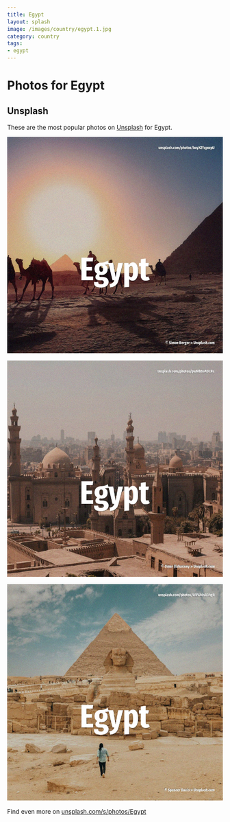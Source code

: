 ```yaml
---
title: Egypt
layout: splash
image: /images/country/egypt.1.jpg
category: country
tags:
- egypt
---
```

# Photos for Egypt

## Unsplash

These are the most popular photos on [Unsplash](https://unsplash.com) for Egypt.

![Egypt](/images/country/egypt.1.jpg)

![Egypt](/images/country/egypt.2.jpg)

![Egypt](/images/country/egypt.3.jpg)

Find even more on [unsplash.com/s/photos/Egypt](https://unsplash.com/s/photos/Egypt)